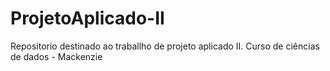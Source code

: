 # ProjetoAplicado-II
Repositorio destinado ao traballho de projeto aplicado II. Curso de ciências de dados - Mackenzie
